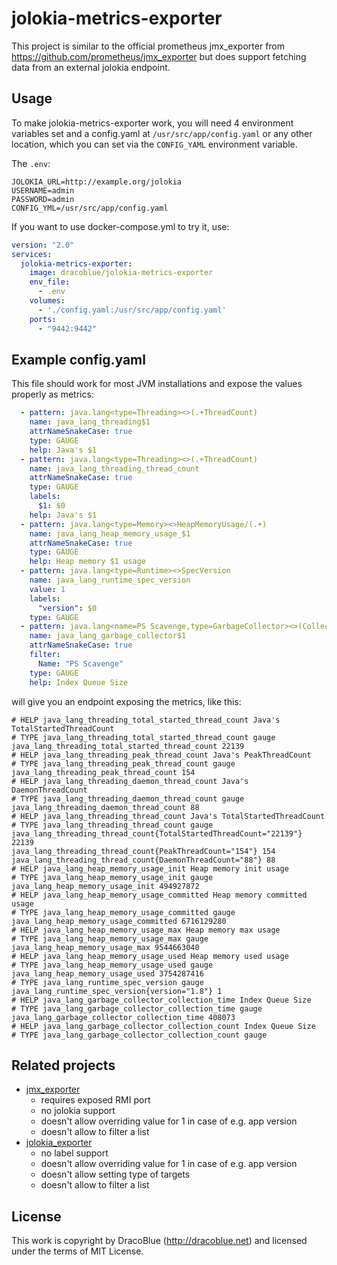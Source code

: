 # jolokia-metrics-exporter

This project is similar to the official prometheus jmx_exporter from https://github.com/prometheus/jmx_exporter but does
support fetching data from an external jolokia endpoint.

## Usage

To make jolokia-metrics-exporter work, you will need 4 environment variables set and a config.yaml at
`/usr/src/app/config.yaml` or any other location, which you can set via the `CONFIG_YAML` environment variable.

The `.env`:

```
JOLOKIA_URL=http://example.org/jolokia
USERNAME=admin
PASSWORD=admin
CONFIG_YML=/usr/src/app/config.yaml
```

If you want to use docker-compose.yml to try it, use:

```yaml
version: "2.0"
services:
  jolokia-metrics-exporter:
    image: dracoblue/jolokia-metrics-exporter
    env_file:
      - .env
    volumes:
      - './config.yaml:/usr/src/app/config.yaml'
    ports:
      - "9442:9442"
```

## Example config.yaml

This file should work for most JVM installations and expose the values properly as metrics:

```yaml
  - pattern: java.lang<type=Threading><>(.+ThreadCount)
    name: java_lang_threading$1
    attrNameSnakeCase: true
    type: GAUGE
    help: Java's $1
  - pattern: java.lang<type=Threading><>(.+ThreadCount)
    name: java_lang_threading_thread_count
    attrNameSnakeCase: true
    type: GAUGE
    labels:
      $1: $0
    help: Java's $1
  - pattern: java.lang<type=Memory><>HeapMemoryUsage/(.+)
    name: java_lang_heap_memory_usage_$1
    attrNameSnakeCase: true
    type: GAUGE
    help: Heap memory $1 usage
  - pattern: java.lang<type=Runtime><>SpecVersion
    name: java_lang_runtime_spec_version
    value: 1
    labels:
      "version": $0
    type: GAUGE
  - pattern: java.lang<name=PS Scavenge,type=GarbageCollector><>(CollectionCount|CollectionTime)
    name: java_lang_garbage_collector$1
    attrNameSnakeCase: true
    filter:
      Name: "PS Scavenge"
    type: GAUGE
    help: Index Queue Size
```

will give you an endpoint exposing the metrics, like this:

```text
# HELP java_lang_threading_total_started_thread_count Java's TotalStartedThreadCount
# TYPE java_lang_threading_total_started_thread_count gauge
java_lang_threading_total_started_thread_count 22139
# HELP java_lang_threading_peak_thread_count Java's PeakThreadCount
# TYPE java_lang_threading_peak_thread_count gauge
java_lang_threading_peak_thread_count 154
# HELP java_lang_threading_daemon_thread_count Java's DaemonThreadCount
# TYPE java_lang_threading_daemon_thread_count gauge
java_lang_threading_daemon_thread_count 88
# HELP java_lang_threading_thread_count Java's TotalStartedThreadCount
# TYPE java_lang_threading_thread_count gauge
java_lang_threading_thread_count{TotalStartedThreadCount="22139"} 22139
java_lang_threading_thread_count{PeakThreadCount="154"} 154
java_lang_threading_thread_count{DaemonThreadCount="88"} 88
# HELP java_lang_heap_memory_usage_init Heap memory init usage
# TYPE java_lang_heap_memory_usage_init gauge
java_lang_heap_memory_usage_init 494927872
# HELP java_lang_heap_memory_usage_committed Heap memory committed usage
# TYPE java_lang_heap_memory_usage_committed gauge
java_lang_heap_memory_usage_committed 6716129280
# HELP java_lang_heap_memory_usage_max Heap memory max usage
# TYPE java_lang_heap_memory_usage_max gauge
java_lang_heap_memory_usage_max 9544663040
# HELP java_lang_heap_memory_usage_used Heap memory used usage
# TYPE java_lang_heap_memory_usage_used gauge
java_lang_heap_memory_usage_used 3754287416
# TYPE java_lang_runtime_spec_version gauge
java_lang_runtime_spec_version{version="1.8"} 1
# HELP java_lang_garbage_collector_collection_time Index Queue Size
# TYPE java_lang_garbage_collector_collection_time gauge
java_lang_garbage_collector_collection_time 408073
# HELP java_lang_garbage_collector_collection_count Index Queue Size
# TYPE java_lang_garbage_collector_collection_count gauge
```

## Related projects

* [jmx_exporter](https://github.com/prometheus/jmx_exporter)
  - requires exposed RMI port
  - no jolokia support
  - doesn't allow overriding value for 1 in case of e.g. app version
  - doesn't allow to filter a list
* [jolokia_exporter](https://github.com/Scalify/jolokia_exporter) 
  - no label support
  - doesn't allow overriding value for 1 in case of e.g. app version
  - doesn't allow setting type of targets
  - doesn't allow to filter a list 

## License

This work is copyright by DracoBlue (http://dracoblue.net) and licensed under the terms of MIT License.
